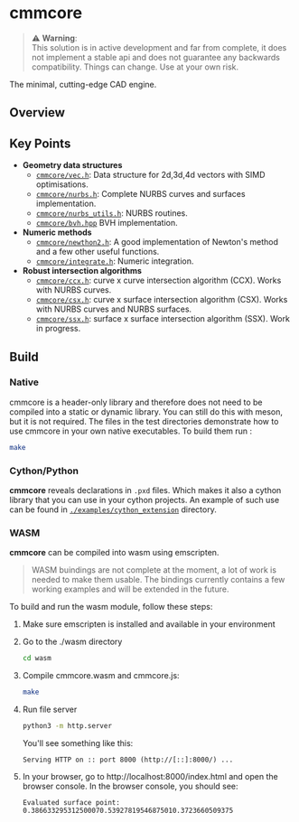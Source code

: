 # cmmcore

> :warning: **Warning**: <br>
This solution is in active development and far from complete, it does not implement a stable api and does not guarantee any backwards compatibility. Things can change. Use at your own risk.


The minimal, cutting-edge CAD engine.

## Overview

## Key Points
- **Geometry data structures**
    - [`cmmcore/vec.h`](cmmcore/vec.h): Data structure for 2d,3d,4d vectors with SIMD optimisations.
    - [`cmmcore/nurbs.h`](cmmcore/nurbs.h): Complete NURBS curves and surfaces implementation.
    - [`cmmcore/nurbs_utils.h`](cmmcore/nurbs_utils.h): NURBS routines.
    - [`cmmcore/bvh.hpp`](cmmcore/bvh.hpp) BVH implementation.
- **Numeric methods**
    - [`cmmcore/newthon2.h`](cmmcore/newthon2.h): A good implementation of Newton's method and a few other useful functions.
    - [`cmmcore/integrate.h`](cmmcore/integrate.h): Numeric integration.
- **Robust intersection algorithms**
    - [`cmmcore/ccx.h`](cmmcore/ccx.h): curve x curve intersection algorithm (CCX). Works with NURBS curves.
    - [`cmmcore/csx.h`](cmmcore/csx.h): curve x surface intersection algorithm (CSX). Works with NURBS curves and NURBS surfaces.
    - [`cmmcore/ssx.h`](cmmcore/ssx.h): surface x surface intersection algorithm (SSX). Work in progress.


## Build

### Native
cmmcore is a header-only library and therefore does not need to be compiled into a static or dynamic library. You can still do this with meson, but it is not required. 
The files in the test directories demonstrate how to use cmmcore in your own native executables. 
To build them run :
```bash
make 
```
### Cython/Python
**cmmcore** reveals declarations in `.pxd` files. Which makes it also a cython library that you can use in your cython projects. An example of such use can be found in [`./examples/cython_extension`](./examples/cython_extension/README.md) directory.

### WASM
**cmmcore** can be compiled into wasm using emscripten.
> WASM buindings are not complete at the moment, a lot of work is needed to make them usable. The bindings currently contains a few working examples and will be extended in the future.

To build and run the wasm module, follow these steps:
1. Make sure emscripten is installed and available in your environment
2. Go to the ./wasm directory
    ```bash
    cd wasm
    ```
3. Compile cmmcore.wasm and cmmcore.js:
    ```bash
    make
    ```
4. Run file server
    ```bash
    python3 -m http.server
    ```
   You'll see something like this:
   ```
   Serving HTTP on :: port 8000 (http://[::]:8000/) ...
   ```

5. In your browser, go to http://localhost:8000/index.html and open the browser console. In the browser console, you should see:
    ```
    Evaluated surface point: 0.386633295312500070.53927819546875010.3723660509375
    ```
